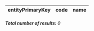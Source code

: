 | entityPrimaryKey | code | name |
| ---------------- | ---- | ---- |


###### **Total number of results:** 0